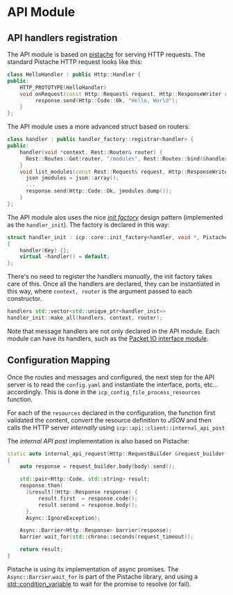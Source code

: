 
# API Module

## API handlers registration

The API module is based on [pistache]([http://pistache.io/quickstart](http://pistache.io/quickstart)) for serving HTTP requests. The standard Pistache HTTP request looks like this:

```cpp
class HelloHandler : public Http::Handler {
public:
    HTTP_PROTOTYPE(HelloHandler)
    void onRequest(const Http::Request& request, Http::ResponseWriter response) {
         response.send(Http::Code::Ok, "Hello, World");
    }
};
```

The API module uses a more advanced struct based on routers:

```cpp
class handler : public handler_factory::registrar<handler> {
public:
    handler(void *context, Rest::Router& router) {
      Rest::Routes::Get(router, "/modules", Rest::Routes::bind(&handler::list_modules, this));
    }
    void list_modules(const Rest::Request& request, Http::ResponseWriter response) {
      json jmodules = json::array();
      ...
      response.send(Http::Code::Ok, jmodules.dump());
    }
};
```
The API module alos uses the nice [_init factory_](http://www.nirfriedman.com/2018/04/29/unforgettable-factory) design pattern (implemented as the `handler_init`). The factory is declared in this way:

```cpp
struct handler_init : icp::core::init_factory<handler, void *, Pistache::Rest::Router &>
{
    handler(Key) {};
    virtual ~handler() = default;
};
```

There's no need to register the handlers _manually_, the init factory takes care of this. Once all the handlers are declared, they can be instantiated in this way, where `context, router` is the argument passed to each constructor.

```cpp
handlers std::vector<std::unique_ptr<handler_init>>
handler_init::make_all(handlers, context, router);
```

Note that message handlers are not only declared in the API module. Each module can have its handlers, such as the [Packet IO interface module](https://github.com/SpirentOrion/inception-core/blob/master/src/modules/packetio/interface_handler.cpp). 

## Configuration Mapping

Once the routes and messages and configured, the next step for the API server is to read the `config.yaml` and instantiate the interface, ports, etc... accordingly. This is done in the `icp_config_file_process_resources` function.

For each of the `resources` declared in the configuration, the function first validated the content, convert the resource definition to _JSON_ and then calls the HTTP server _internally_ using `icp::api::client::internal_api_post`

The _internal API post_ implementation is also based on Pistache:

```cpp
static auto internal_api_request(Http::RequestBuilder &request_builder, const std::string &body)
{
    auto response = request_builder.body(body).send();

    std::pair<Http::Code, std::string> result;
    response.then(
      [&result](Http::Response response) {
          result.first  = response.code();
          result.second = response.body();
      },
      Async::IgnoreException);

    Async::Barrier<Http::Response> barrier(response);
    barrier.wait_for(std::chrono::seconds(request_timeout));

    return result;
}
```
Pistache is using its implementation of async promises. The `Async::Barrier`.`wait_for` is part of the Pistache library, and using a [std::condition_variable](https://github.com/oktal/pistache/blob/master/include/pistache/async.h#L1109) to wait for the promise to resolve (or fail).

